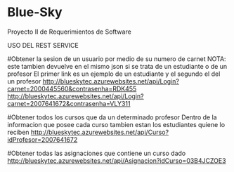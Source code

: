 # Blue-Sky
Proyecto II de Requerimientos de Software

USO DEL REST SERVICE

#Obtener la sesion de un usuario por medio de su numero de carnet
NOTA: este tambien devuelve en el mismo json si se trata de un estudiante o de un profesor
El primer link es un ejemplo de un estudiante y el segundo el del un profesor
http://blueskytec.azurewebsites.net/api/Login?carnet=2000445560&contrasenha=RDK455
http://blueskytec.azurewebsites.net/api/Login?carnet=2007641672&contrasenha=VLY311

#Obtener todos los cursos que da un determinado profesor
Dentro de la informacion que posee cada curso tambien estan los estudiantes quiene lo reciben
http://blueskytec.azurewebsites.net/api/Curso?idProfesor=2007641672

#Obtener todas las asignaciones que contiene un curso dado
http://blueskytec.azurewebsites.net/api/Asignacion?idCurso=03B4JCZOE3
